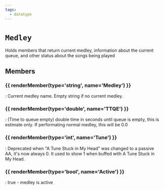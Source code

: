 ```yaml
---
tags:
  - datatype
---
```

# `Medley`

<!--dt-desc-start-->
Holds members that return current medley, information about the current queue, and other status about the songs being played
<!--dt-desc-end-->

## Members
<!--dt-members-start-->
### {{ renderMember(type='string', name='Medley') }}

:   Current medley name. Empty string if no current medley.

### {{ renderMember(type='double', name='TTQE') }}

:   (Time to queue empty) double time in seconds until queue is empty, this is estimate only. If performating normal medley, this will be 0.0

### {{ renderMember(type='int', name='Tune') }}

:   Deprecated when "A Tune Stuck in My Head" was changed to a passive AA, it's now always 0. It used to show 1 when buffed with A Tune Stuck in My Head.

### {{ renderMember(type='bool', name='Active') }}

:   true - medley is active

<!--dt-members-end-->

<!--dt-linkrefs-start-->
[bool]: ../macroquest/reference/data-types/datatype-bool.md
[double]: ../macroquest/reference/data-types/datatype-double.md
[int]: ../macroquest/reference/data-types/datatype-int.md
[string]: ../macroquest/reference/data-types/datatype-string.md
<!--dt-linkrefs-end-->
